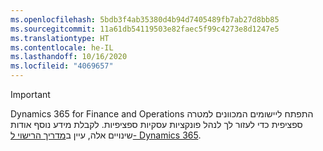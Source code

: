 ```yaml
---
ms.openlocfilehash: 5bdb3f4ab35380d4b94d7405489fb7ab27d8bb85
ms.sourcegitcommit: 11a61db54119503e82faec5f99c4273e8d1247e5
ms.translationtype: HT
ms.contentlocale: he-IL
ms.lasthandoff: 10/16/2020
ms.locfileid: "4069657"
---
```

> [!IMPORTANT]
> Dynamics 365 for Finance and Operations התפתח ליישומים המכוונים למטרה ספציפית כדי לעזור לך לנהל פונקציות עסקיות ספציפיות. לקבלת מידע נוסף אודות שינויים אלה, עיין ב[מדריך הרישוי ל- Dynamics 365](https://mbs.microsoft.com/Files/public/365/Dynamics365LicensingGuide.pdf).
 
